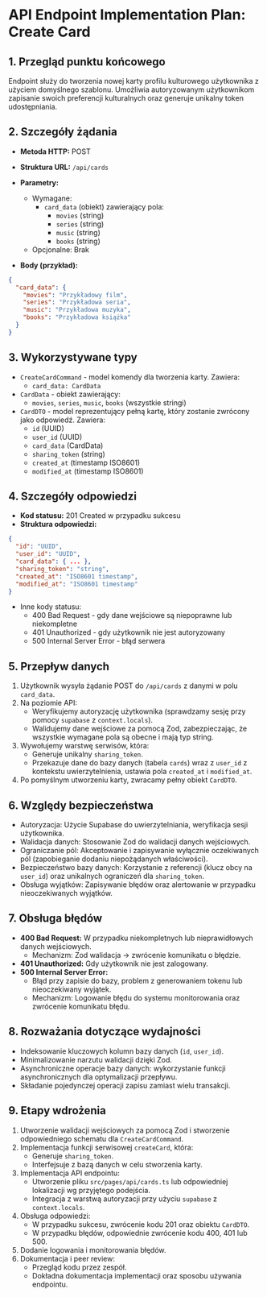 # API Endpoint Implementation Plan: Create Card

## 1. Przegląd punktu końcowego
Endpoint służy do tworzenia nowej karty profilu kulturowego użytkownika z użyciem domyślnego szablonu. Umożliwia autoryzowanym użytkownikom zapisanie swoich preferencji kulturalnych oraz generuje unikalny token udostępniania.

## 2. Szczegóły żądania
- **Metoda HTTP:** POST
- **Struktura URL:** `/api/cards`
- **Parametry:**
  - Wymagane:
    - `card_data` (obiekt) zawierający pola:
      - `movies` (string)
      - `series` (string)
      - `music` (string)
      - `books` (string)
  - Opcjonalne: Brak

- **Body (przykład):**
```json
{
  "card_data": {
    "movies": "Przykładowy film",
    "series": "Przykładowa seria",
    "music": "Przykładowa muzyka",
    "books": "Przykładowa książka"
  }
}
```

## 3. Wykorzystywane typy
- `CreateCardCommand` - model komendy dla tworzenia karty. Zawiera:
  - `card_data: CardData`
- `CardData` - obiekt zawierający:
  - `movies`, `series`, `music`, `books` (wszystkie stringi)
- `CardDTO` - model reprezentujący pełną kartę, który zostanie zwrócony jako odpowiedź. Zawiera:
  - `id` (UUID)
  - `user_id` (UUID)
  - `card_data` (CardData)
  - `sharing_token` (string)
  - `created_at` (timestamp ISO8601)
  - `modified_at` (timestamp ISO8601)

## 4. Szczegóły odpowiedzi
- **Kod statusu:** 201 Created w przypadku sukcesu
- **Struktura odpowiedzi:**
```json
{
  "id": "UUID",
  "user_id": "UUID",
  "card_data": { ... },
  "sharing_token": "string",
  "created_at": "ISO8601 timestamp",
  "modified_at": "ISO8601 timestamp"
}
```
- Inne kody statusu:
  - 400 Bad Request - gdy dane wejściowe są niepoprawne lub niekompletne
  - 401 Unauthorized - gdy użytkownik nie jest autoryzowany
  - 500 Internal Server Error - błąd serwera

## 5. Przepływ danych
1. Użytkownik wysyła żądanie POST do `/api/cards` z danymi w polu `card_data`.
2. Na poziomie API:
   - Weryfikujemy autoryzację użytkownika (sprawdzamy sesję przy pomocy `supabase` z `context.locals`).
   - Walidujemy dane wejściowe za pomocą Zod, zabezpieczając, że wszystkie wymagane pola są obecne i mają typ string.
3. Wywołujemy warstwę serwisów, która:
   - Generuje unikalny `sharing_token`.
   - Przekazuje dane do bazy danych (tabela `cards`) wraz z `user_id` z kontekstu uwierzytelnienia, ustawia pola `created_at` i `modified_at`.
4. Po pomyślnym utworzeniu karty, zwracamy pełny obiekt `CardDTO`.

## 6. Względy bezpieczeństwa
- Autoryzacja: Użycie Supabase do uwierzytelniania, weryfikacja sesji użytkownika.
- Walidacja danych: Stosowanie Zod do walidacji danych wejściowych.
- Ograniczanie pól: Akceptowanie i zapisywanie wyłącznie oczekiwanych pól (zapobieganie dodaniu niepożądanych właściwości).
- Bezpieczeństwo bazy danych: Korzystanie z referencji (klucz obcy na `user_id`) oraz unikalnych ograniczeń dla `sharing_token`.
- Obsługa wyjątków: Zapisywanie błędów oraz alertowanie w przypadku nieoczekiwanych wyjątków.

## 7. Obsługa błędów
- **400 Bad Request:** W przypadku niekompletnych lub nieprawidłowych danych wejściowych. 
  - Mechanizm: Zod walidacja → zwrócenie komunikatu o błędzie.
- **401 Unauthorized:** Gdy użytkownik nie jest zalogowany.
- **500 Internal Server Error:**
  - Błąd przy zapisie do bazy, problem z generowaniem tokenu lub nieoczekiwany wyjątek.
  - Mechanizm: Logowanie błędu do systemu monitorowania oraz zwrócenie komunikatu błędu.

## 8. Rozważania dotyczące wydajności
- Indeksowanie kluczowych kolumn bazy danych (`id`, `user_id`).
- Minimalizowanie narzutu walidacji dzięki Zod.
- Asynchroniczne operacje bazy danych: wykorzystanie funkcji asynchronicznych dla optymalizacji przepływu.
- Składanie pojedynczej operacji zapisu zamiast wielu transakcji.

## 9. Etapy wdrożenia
1. Utworzenie walidacji wejściowych za pomocą Zod i stworzenie odpowiedniego schematu dla `CreateCardCommand`.
2. Implementacja funkcji serwisowej `createCard`, która:
   - Generuje `sharing_token`.
   - Interfejsuje z bazą danych w celu stworzenia karty.
3. Implementacja API endpointu:
   - Utworzenie pliku `src/pages/api/cards.ts` lub odpowiedniej lokalizacji wg przyjętego podejścia.
   - Integracja z warstwą autoryzacji przy użyciu `supabase` z `context.locals`.
4. Obsługa odpowiedzi:
   - W przypadku sukcesu, zwrócenie kodu 201 oraz obiektu `CardDTO`.
   - W przypadku błędów, odpowiednie zwrócenie kodu 400, 401 lub 500.
5. Dodanie logowania i monitorowania błędów.
7. Dokumentacja i peer review:
   - Przegląd kodu przez zespół.
   - Dokładna dokumentacja implementacji oraz sposobu używania endpointu. 